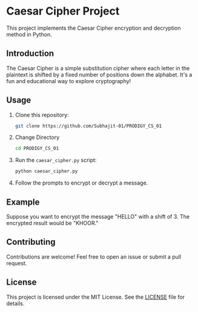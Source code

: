 
# Caesar Cipher Project

This project implements the Caesar Cipher encryption and decryption method in Python.

## Introduction

The Caesar Cipher is a simple substitution cipher where each letter in the plaintext is shifted by a fixed number of positions down the alphabet. It's a fun and educational way to explore cryptography!

## Usage

1. Clone this repository:
   ```bash
   git clone https://github.com/Subhajit-01/PRODIGY_CS_01
   ```

2. Change Directory
    ```bash
   cd PRODIGY_CS_01
   ```
3. Run the `caesar_cipher.py` script:
   ```bash
   python caesar_cipher.py
   ```

4. Follow the prompts to encrypt or decrypt a message.

## Example

Suppose you want to encrypt the message "HELLO" with a shift of 3. The encrypted result would be "KHOOR."

## Contributing

Contributions are welcome! Feel free to open an issue or submit a pull request.

## License

This project is licensed under the MIT License. See the [LICENSE](LICENSE) file for details.

